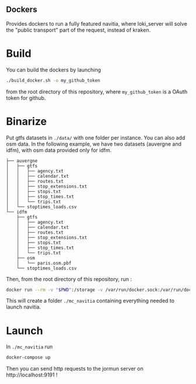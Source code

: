 
## Dockers
Provides dockers to run a fully featured navitia, where loki_server 
will solve the "public transport" part of the request, instead of kraken.


# Build
You can build the dockers by launching 
```bash
./build_docker.sh -o my_github_token
```
from the root directory of this repository, where `my_github_token` is a OAuth token for github.

# Binarize

Put gtfs datasets in `./data/` with one folder per instance.
You can also add osm data.
In the following example, we have two datasets (auvergne and idfm), with osm data provided only for idfm.

```
├── auvergne
│   ├── gtfs
│   │   ├── agency.txt
│   │   ├── calendar.txt
│   │   ├── routes.txt
│   │   ├── stop_extensions.txt
│   │   ├── stops.txt
│   │   ├── stop_times.txt
│   │   └── trips.txt
│   └── stoptimes_loads.csv
└── idfm
    ├── gtfs
    │   ├── agency.txt
    │   ├── calendar.txt
    │   ├── routes.txt
    │   ├── stop_extensions.txt
    │   ├── stops.txt
    │   ├── stop_times.txt
    │   └── trips.txt
    ├── osm
    │   └── paris.osm.pbf
    └── stoptimes_loads.csv
```

Then, from the root directory of this repository, run :

```bash
docker run --rm -v "$PWD":/storage -v /var/run/docker.sock:/var/run/docker.sock   mc_navitia/bina 
```

This will create a folder `./mc_navitia` containing everything needed to launch navitia.

# Launch

In `./mc_navitia` run 
```bash
docker-compose up
```

Then you can send http requests to the jormun server on http://localhost:9191 !
